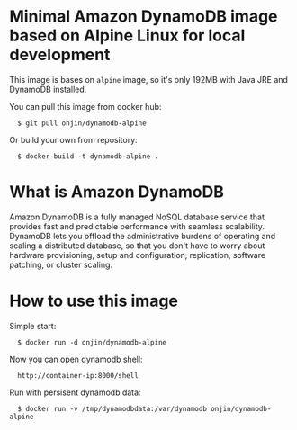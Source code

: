 # Minimal Amazon DynamoDB image based on Alpine Linux for local development

This image is bases on `alpine` image, so it's only 192MB with Java JRE and DynamoDB installed.

You can pull this image from  docker hub:
```
  $ git pull onjin/dynamodb-alpine
```

Or build your own from repository:

```
  $ docker build -t dynamodb-alpine .
```

# What is Amazon DynamoDB

Amazon DynamoDB is a fully managed NoSQL database service that provides fast and predictable performance with seamless scalability. DynamoDB lets you offload the administrative burdens of operating and scaling a distributed database, so that you don't have to worry about hardware provisioning, setup and configuration, replication, software patching, or cluster scaling.


# How to use this image

Simple start:
```
  $ docker run -d onjin/dynamodb-alpine
```

Now you can open dynamodb shell:
```
  http://container-ip:8000/shell
```

Run with persisent dynamodb data:
```
  $ docker run -v /tmp/dynamodbdata:/var/dynamodb onjin/dynamodb-alpine
```


